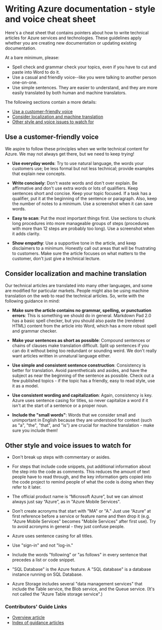 <properties title="" pageTitle="Writing Azure documentation - style and voice cheat sheet" description="Style and voice information to help you create technical content for the Azure documentation center." metaKeywords="" services="" solutions="" documentationCenter="" authors="tysonn" videoId="" scriptId="" manager="required" />

<tags ms.service="contributor-guide" ms.devlang="" ms.topic="article" ms.tgt_pltfrm="" ms.workload="" ms.date="12/16/2014" ms.author="glenga" />

# Writing Azure documentation - style and voice cheat sheet
Here's a cheat sheet that contains pointers about how to write technical articles for Azure services and technologies. These guidelines apply whether you are creating new documentation or updating existing documentation.

At a bare minimum, please:

* Spell check and grammar check your topics, even if you have to cut and paste into Word to do it.
* Use a casual and friendly voice--like you were talking to another person one-on-one.
* Use simple sentences. They are easier to understand, and they are more easily translated by both human and machine translators.

The following sections contain a more details:

* [Use a customer-friendly voice](#use-a-customer-friendly-voice.md)
* [Consider localization and machine translation](#consider-localization-and-machine-translation.md)
* [Other style and voice issues to watch for](#other-style-and-voice-issues-to-watch-for.md)

## Use a customer-friendly voice
We aspire to follow these principles when we write technical content for Azure. We may not always get there, but we need to keep trying!

* **Use everyday words**: Try to use natural language, the words your customers use; be less formal but not less technical; provide examples that explain new concepts.

* **Write concisely**: Don't waste words and don't over explain. Be affirmative and don't use extra words or lots of qualifiers. Keep sentences short and concise. Keep your topic focused. If a task has a qualifier, put it at the beginning of the sentence or paragraph. Also, keep the number of notes to a minimum. Use a screenshot when it can save words.

* **Easy to scan**: Put the most important things first. Use sections to chunk long procedures into more manageable groups of steps (procedures with more than 12 steps are probably too long). Use a screenshot when it adds clarity.

* **Show empathy**: Use a supportive tone in the article, and keep disclaimers to a minimum. Honestly call out areas that will be frustrating to customers. Make sure the article focuses on what matters to the customer, don't just give a technical lecture.


## Consider localization and machine translation
Our technical articles are translated into many other languages, and some are modified for particular markets. People might also be using machine translation on the web to read the technical articles. So, write with the following guidance in mind:

* **Make sure the article contains no grammar, spelling, or punctuation errors**: This is something we should do in general. Markdown Pad 2.0 has a basic spell checker, but you should also paste the (rendered HTML) content from the article into Word, which has a more robust spell and grammar checker.

* **Make your sentences as short as possible**: Compound sentences or chains of clauses  make translation difficult. Split up sentences if you can do it without being too redundant or sounding weird. We don't really want articles written in unnatural language either.

* **Use simple and consistent sentence construction**: Consistency is better for translation. Avoid parentheticals and asides, and have the subject as near the beginning of the sentence as possible. Check out a few published topics - if the topic has a friendly, easy to read style, use it as a model.

* **Use consistent wording and capitalization**: Again, consistency is key. Azure uses sentence casing for titles, so never capitalize a word if it isn't at the start of a sentence or a proper noun.

* **Include the "small words"**: Words that we consider small and unimportant in English because they are understood for context (such as "a", "the", "that", and "is") are crucial for machine translation - make sure you include them!


## Other style and voice issues to watch for
* Don't break up steps with commentary or asides.

* For steps that include code snippets, put additional information about the step into the code as comments. This reduces the amount of text people have to read through, and the key information gets copied into the code project to remind people of what the code is doing when they refer to it later.

* The official product name is “Microsoft Azure”, but we can almost always just say “Azure”, as in "Azure Mobile Services".

* Don’t create acronyms that start with "MA" or "A." Just use “Azure” at first reference before a service or feature name and then drop it (e.g. "Azure Mobile Services" becomes "Mobile Services" after first use). Try to avoid acronyms in general - they just confuse people.

* Azure uses sentence casing for all titles.

* Use "sign-in" and not "log-in."

* Include the words "following" or "as follows" in every sentence that precedes a list or code snippet.

* "SQL Database" is the Azure feature. A "SQL database" is a database instance running on SQL Database.

* Azure Storage includes several "data management services" that include the Table service, the Blob service, and the Queue service. (It's not called the "Azure Table storage service".)


### Contributors' Guide Links
* [Overview article](./../README.md)
* [Index of guidance articles](./contributor-guide-index.md)

<!--Anchors-->

[Use a customer-friendly voice]: #use-a-customer-friendly-voice
[Consider localization and machine translation]: #consider-localization-and-machine-translation
[other style and voice issues to watch for]: #other-style-and-voice-issues-to-watch-for
